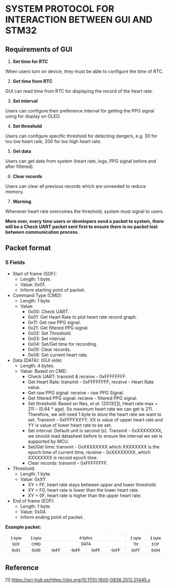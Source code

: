 # SYSTEM PROTOCOL FOR INTERACTION BETWEEN GUI AND STM32

## Requirements of GUI

1. **Set time for RTC**

When users turn on device, they must be able to configure the time of RTC.

2. **Get time from RTC**

GUI can read time from RTC for displaying the record of the heart rate.

3. **Set interval**

Users can configure their preference interval for getting the PPG signal using for display on OLED.

4. **Set threshold**

Users can configure specific threshold for detecting dangers, e.g. 30 for too low heart rate, 200 for too high heart rate.

5. **Get data**

Users can get data from system (heart rate, logs, PPG signal before and after filtered).

6. **Clear records**

Users can clear all previous records which are unneeded to reduce memory.

7. **Warning**

Whenever heart rate overcomes the threshold, system must signal to users.

**More over, every time users or developers send a packet to system, there will be a **Check UART** packet sent first to ensure there is no packet lost between communication process.**

## Packet format

### 5 Fields
- Start of frame (SOF):
  - Length: 1 byte.
  - Value: 0x01.
  - Inform starting point of packet.
- Command Type (CMD):
  - Length: 1 byte.
  - Value:
    - 0x00: Check UART.
    - 0x01: Get Heart Rate to plot heart rate record graph.
    - 0x11: Get raw PPG signal.
    - 0x21: Get filtered PPG signal.
    - 0x02: Set Threshold.
    - 0x03: Set interval.
    - 0x04: Set/Get time for recording.
    - 0x05: Clear records.
    - 0x06: Get current heart rate.
- Data (DATA): (GUI side)
  - Length: 4 bytes.
  - Value: Based on CMD.
    - Check UART: transmit & receive - 0xFFFFFFFF.
    - Get Heart Rate: transmit - 0xFFFFFFFF; receive - Heart Rate value.
    - Get raw PPG signal: receive - raw PPG Signal.
    - Get filtered PPG signal: recieve - filtered PPG signal.
    - Set threshold: Based on Nes, *et al.* (2013)[[1]](https://sci-hub.se/https://doi.org/10.1111/j.1600-0838.2012.01445.x), Heart rate max = 211 - (0.64 * age). So maximum heart rate we can get is 211. Therefore, we will need 1 byte to store the heart rate we want to set. Transmit - 0xFFFFXXYY, XX is value of upper heart rate and YY is value of lower heart rate to be set.
    - Set interval: Default unit is second (s). Transmit - 0xXXXXXXXX, we should read datasheet before to ensure the interval we set is supported by MCU.
    - Set/Get time: transmit - 0xXXXXXXXX which XXXXXXXX is the epoch time of current time, receive - 0xXXXXXXXX, which XXXXXXXX is record epoch time.
    - Clear records: transmit - 0xFFFFFFFF.
- Threshold:
  - Length: 1 byte.
  - Value: 0xXY. 
    - XY = FF, heart rate stays between upper and lower threshold. 
    - XY = F0, heart rate is lower than the lower heart rate. 
    - XY = 0F, heart rate is higher than the upper heart rate.
- End of frame (EOF):
  - Length: 1 byte.
  - Value: 0x04.
  - Inform ending point of packet.

**Example packet:**

![image](./img/example_packet.jpg)

## Reference

[1] https://sci-hub.se/https://doi.org/10.1111/j.1600-0838.2012.01445.x